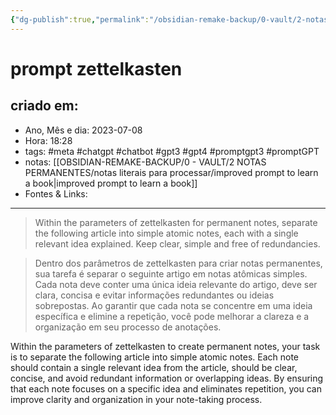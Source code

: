 ```yaml
---
{"dg-publish":true,"permalink":"/obsidian-remake-backup/0-vault/2-notas-permanentes/prompt-zettelkasten/","tags":["permanente","meta","chatgpt","chatbot","gpt3","gpt4","promptgpt3","promptGPT"],"dgHomeLink":true,"dgShowLocalGraph":true,"dgShowFileTree":true,"dgEnableSearch":true,"noteIcon":""}
---
```


# prompt zettelkasten

## criado em: 
-  Ano, Mês e dia: 2023-07-08
- Hora: 18:28
- tags: #meta #chatgpt #chatbot #gpt3 #gpt4 #promptgpt3 #promptGPT 
- notas: [[OBSIDIAN-REMAKE-BACKUP/0 - VAULT/2 NOTAS PERMANENTES/notas literais para processar/improved prompt to learn a book\|improved prompt to learn a book]]
- Fontes & Links: 
---

> Within the parameters of zettelkasten for permanent notes, separate the following article into simple atomic notes, each with a single relevant idea explained. Keep clear, simple and free of redundancies.

>Dentro dos parâmetros de zettelkasten para criar notas permanentes, sua tarefa é separar o seguinte artigo em notas atômicas simples. Cada nota deve conter uma única ideia relevante do artigo, deve ser clara, concisa e evitar informações redundantes ou ideias sobrepostas. Ao garantir que cada nota se concentre em uma ideia específica e elimine a repetição, você pode melhorar a clareza e a organização em seu processo de anotações.

Within the parameters of zettelkasten to create permanent notes, your task is to separate the following article into simple atomic notes. Each note should contain a single relevant idea from the article, should be clear, concise, and avoid redundant information or overlapping ideas. By ensuring that each note focuses on a specific idea and eliminates repetition, you can improve clarity and organization in your note-taking process.
